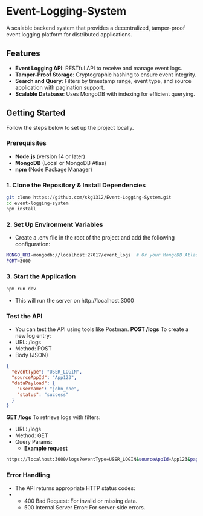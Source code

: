 # Event-Logging-System
A scalable backend system that provides a decentralized, tamper-proof event logging platform for distributed applications.
## Features
- **Event Logging API**: RESTful API to receive and manage event logs.
- **Tamper-Proof Storage**: Cryptographic hashing to ensure event integrity.
- **Search and Query**: Filters by timestamp range, event type, and source application with pagination support.
- **Scalable Database**: Uses MongoDB with indexing for efficient querying.
  
## Getting Started
Follow the steps below to set up the project locally.
### Prerequisites
- **Node.js** (version 14 or later)
- **MongoDB** (Local or MongoDB Atlas)
- **npm** (Node Package Manager)
### 1. Clone the Repository & Install Dependencies
```bash
git clone https://github.com/skg1312/Event-Logging-System.git
cd event-logging-system
npm install
```
### 2. Set Up Environment Variables
 - Create a .env file in the root of the project and add the following configuration:
```bash
MONGO_URI=mongodb://localhost:27017/event_logs  # Or your MongoDB Atlas URI
PORT=3000
```
### 3. Start the Application
```bash
npm run dev
```
- This will run the server on http://localhost:3000
### Test the API
- You can test the API using tools like Postman.
**POST /logs**
To create a new log entry:
- URL: /logs
- Method: POST
- Body (JSON)
```json
{
  "eventType": "USER_LOGIN",
  "sourceAppId": "App123",
  "dataPayload": {
    "username": "john_doe",
    "status": "success"
  }
}
```
**GET /logs**
To retrieve logs with filters:
- URL: /logs
- Method: GET
- Query Params:
  - **Example request**
```bash
https://localhost:3000/logs?eventType=USER_LOGIN&sourceAppId=App123&page=1&limit=10
```
### Error Handling
- The API returns appropriate HTTP status codes:
- - 400 Bad Request: For invalid or missing data.
  - 500 Internal Server Error: For server-side errors.

